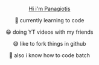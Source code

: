 <div id="header" align="center">

  [Hi i'm Panagiotis](./Banner.png)

🏫 currently learning to code

😁 doing YT videos with my friends

😅 like to fork things in github

🦇 also i know how to code batch

